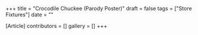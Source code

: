 +++
title = "Crocodile Chuckee (Parody Poster)"
draft = false
tags = ["Store Fixtures"]
date = ""

[Article]
contributors = []
gallery = []
+++
